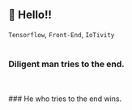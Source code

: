 ## 👋 Hello!!<br />
`Tensorflow`, `Front-End`, `IoTivity`
<br />
<br />
### Diligent man tries to the end.
<br />
<br />
### He who tries to the end wins.
